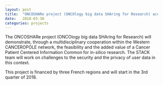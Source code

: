 ```yaml
---
layout: post
title:  "ONCOSHARe project (ONCOlogy big data SHAring for Research) accepted"
date:   2018-03-30
categories: projects
---
```


The ONCOSHARe project (ONCOlogy big data SHAring for Research) will
demonstrate, through a multidisciplinary cooperation within the
Western CANCEROPOLE network, the feasibility and the added value of a
Cancer Patient Centered Information Common for in-silico research. The
STACK team will work on challenges to the security and the privacy of
user data in this context.

This project is financed by three French regions and will start in the
3rd quarter of 2018.


